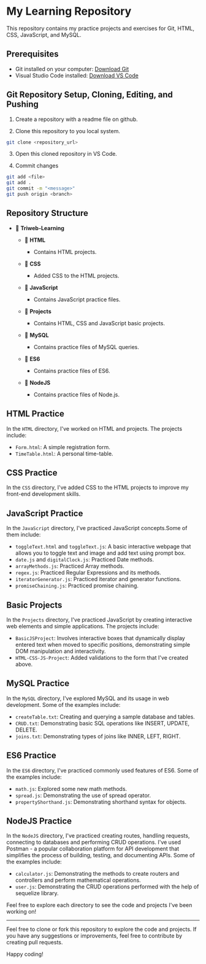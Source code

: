 # My Learning Repository

This repository contains my practice projects and exercises for Git, HTML, CSS, JavaScript, and MySQL.

## Prerequisites

- Git installed on your computer: [Download Git](https://git-scm.com/downloads)
- Visual Studio Code installed: [Download VS Code](https://code.visualstudio.com/)

## Git Repository Setup, Cloning, Editing, and Pushing
1. Create a repository with a readme file on github.

2. Clone this repository to you local system.
```bash
git clone <repository_url>
```
3. Open this cloned repository in VS Code.

4. Commit changes
```bash
git add <file>
git add .
git commit -m "<message>"
git push origin <branch>
```

## Repository Structure
- 📂 **Triweb-Learning**
  - 📂 **HTML**
    - Contains HTML projects.

  - 📂 **CSS**
    - Added CSS to the HTML projects.
  
  - 📂 **JavaScript**
    - Contains JavaScript practice files.
  
  - 📂 **Projects**
    - Contains HTML, CSS and JavaScript basic projects.
  
  - 📂 **MySQL**
    - Contains practice files of MySQL queries.

  - 📂 **ES6**
    - Contains practice files of ES6.
  
  - 📂 **NodeJS**
    - Contains practice files of Node.js.

## HTML Practice

In the `HTML` directory, I've worked on  HTML and projects. The projects include:
  
- `Form.html`: A simple registration form.
- `TimeTable.html`: A personal time-table.

## CSS Practice

In the `CSS` directory, I've added CSS to the  HTML projects to improve my front-end development skills.
  
## JavaScript Practice

In the `JavaScript` directory, I've practiced JavaScript concepts.Some of them include:
  
- `toggleText.html` and `toggleText.js`: A basic interactive webpage that allows you to toggle text and image and add text using prompt box.
- `date.js` and `digitalClock.js`: Practiced Date methods.
- `arrayMethods.js`: Practiced Array methods.
- `regex.js`: Practiced Regular Expressions and its methods.
- `iteratorGenerator.js`: Practiced iterator and generator functions.
- `promiseChaining.js`: Practiced promise chaining.

## Basic Projects
In the `Projects` directory, I've practiced JavaScript by creating interactive web elements and simple applications. The projects include:
  
- `BasicJSProject`: Involves interactive boxes that dynamically display entered text when moved to specific positions, demonstrating simple DOM manipulation and interactivity.
- `HTML-CSS-JS-Project`: Added validations to the form that I've created above.

## MySQL Practice
In the `MySQL` directory, I've explored MySQL and its usage in web development. Some of the examples include:
  
- `createTable.txt`: Creating and querying a sample database and tables.
- `CRUD.txt`: Demonstrating basic SQL operations like INSERT, UPDATE, DELETE.
- `joins.txt`: Demonstrating types of joins like INNER, LEFT, RIGHT.

## ES6 Practice
In the `ES6` directory, I've practiced commonly used features of ES6. Some of the examples include:
  
- `math.js`: Explored some new math methods.
- `spread.js`: Demonstrating the use of spread operator.
- `propertyShorthand.js`: Demonstrating shorthand syntax for objects.

## NodeJS Practice
In the `NodeJS` directory, I've practiced creating routes, handling requests, connecting to databases and performing CRUD operations. 
I've used Postman - a popular collaboration platform for API development that simplifies the process of building, testing, and documenting APIs. Some of the examples include:
  
- `calculator.js`: Demonstrating the methods to create routers and controllers and perform mathematical operations.
- `user.js`: Demonstrating the CRUD operations performed with the help of sequelize library.

Feel free to explore each directory to see the code and projects I've been working on!

---

Feel free to clone or fork this repository to explore the code and projects. If you have any suggestions or improvements, feel free to contribute by creating pull requests.

Happy coding!

